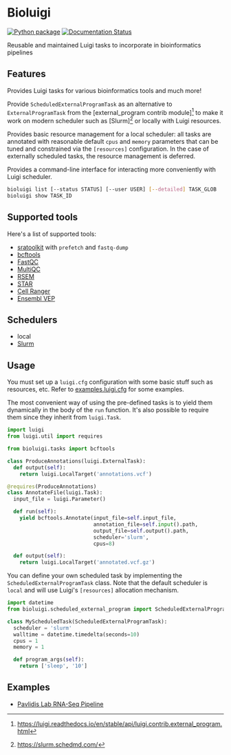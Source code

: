 # Bioluigi

[![Python package](https://github.com/PavlidisLab/bioluigi/actions/workflows/ci.yml/badge.svg?branch=master)](https://github.com/PavlidisLab/bioluigi/actions/workflows/ci.yml)
[![Documentation Status](https://readthedocs.org/projects/bioluigi/badge/?version=latest)](https://bioluigi.readthedocs.io/en/latest/?badge=latest)

Reusable and maintained Luigi tasks to incorporate in bioinformatics pipelines

## Features

Provides Luigi tasks for various bioinformatics tools and much more!

Provide `ScheduledExternalProgramTask` as an alternative to `ExternalProgramTask` from
the [external_program contrib module][^1]
to make it work on modern scheduler such as [Slurm][^2] or locally with Luigi resources.

Provides basic resource management for a local scheduler: all tasks are annotated with reasonable default `cpus` and
`memory` parameters that can be tuned and constrained via the `[resources]` configuration. In the case of externally
scheduled tasks, the resource management is deferred.

Provides a command-line interface for interacting more conveniently with Luigi scheduler.

```bash
bioluigi list [--status STATUS] [--user USER] [--detailed] TASK_GLOB
bioluigi show TASK_ID
```

## Supported tools

Here's a list of supported tools:

- [sratoolkit](https://ncbi.github.io/sra-tools/) with `prefetch` and `fastq-dump`
- [bcftools](http://www.htslib.org/doc/bcftools.html)
- [FastQC](https://www.bioinformatics.babraham.ac.uk/projects/fastqc/)
- [MultiQC](https://multiqc.info/)
- [RSEM](https://deweylab.github.io/RSEM/)
- [STAR](https://github.com/alexdobin/STAR)
- [Cell Ranger](https://www.10xgenomics.com/support/software/cell-ranger/latest)
- [Ensembl VEP](https://www.ensembl.org/vep)

## Schedulers

- local
- [Slurm](https://slurm.schedmd.com/)

## Usage

You must set up a `luigi.cfg` configuration with some basic stuff such as resources, etc. Refer
to [examples.luigi.cfg](example.luigi.cfg) for some examples.

The most convenient way of using the pre-defined tasks is to yield them dynamically in the body of the `run` function.
It's also possible to require them since they inherit from `luigi.Task`.

```python
import luigi
from luigi.util import requires

from bioluigi.tasks import bcftools

class ProduceAnnotations(luigi.ExternalTask):
  def output(self):
    return luigi.LocalTarget('annotations.vcf')

@requires(ProduceAnnotations)
class AnnotateFile(luigi.Task):
  input_file = luigi.Parameter()

  def run(self):
    yield bcftools.Annotate(input_file=self.input_file,
                            annotation_file=self.input().path,
                            output_file=self.output().path,
                            scheduler='slurm',
                            cpus=8)

  def output(self):
    return luigi.LocalTarget('annotated.vcf.gz')
```

You can define your own scheduled task by implementing the `ScheduledExternalProgramTask` class. Note that the default
scheduler is `local` and will use Luigi's `[resources]` allocation mechanism.

```python
import datetime
from bioluigi.scheduled_external_program import ScheduledExternalProgramTask

class MyScheduledTask(ScheduledExternalProgramTask):
  scheduler = 'slurm'
  walltime = datetime.timedelta(seconds=10)
  cpus = 1
  memory = 1

  def program_args(self):
    return ['sleep', '10']
```

## Examples

- [Pavlidis Lab RNA-Seq Pipeline](https://github.com/PavlidisLab/rnaseq-pipeline)

[^1]: https://luigi.readthedocs.io/en/stable/api/luigi.contrib.external_program.html

[^2]: https://slurm.schedmd.com/
